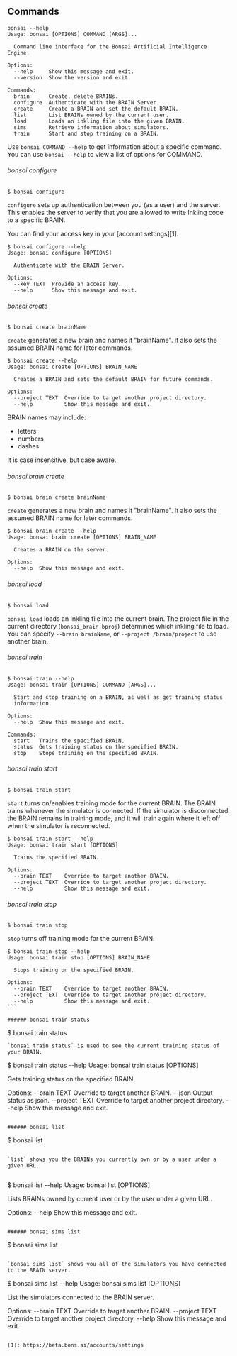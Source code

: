 ## Commands

[//]: # (How do we want to standardize shell output vs. input? Either could go right/left pane.)
[//]: # (The help text and the description text are currently super redundant.)

```
bonsai --help
Usage: bonsai [OPTIONS] COMMAND [ARGS]...

  Command line interface for the Bonsai Artificial Intelligence Engine.

Options:
  --help     Show this message and exit.
  --version  Show the version and exit.

Commands:
  brain      Create, delete BRAINs.
  configure  Authenticate with the BRAIN Server.
  create     Create a BRAIN and set the default BRAIN.
  list       List BRAINs owned by the current user.
  load       Loads an inkling file into the given BRAIN.
  sims       Retrieve information about simulators.
  train      Start and stop training on a BRAIN.
```

Use `bonsai COMMAND --help` to get information about a specific command. You can use `bonsai --help` to view a list of options for COMMAND.

###### bonsai configure

```
$ bonsai configure
```

`configure` sets up authentication between you (as a user) and the server. This enables the server to verify that you are allowed to write Inkling code to a specific BRAIN.

You can find your access key in your [account settings][1].

```
$ bonsai configure --help
Usage: bonsai configure [OPTIONS]

  Authenticate with the BRAIN Server.

Options:
  --key TEXT  Provide an access key.
  --help      Show this message and exit.
```

###### bonsai create

```
$ bonsai create brainName
```

`create` generates a new brain and names it "brainName".  It also sets the assumed BRAIN name for later commands.


```
$ bonsai create --help
Usage: bonsai create [OPTIONS] BRAIN_NAME

  Creates a BRAIN and sets the default BRAIN for future commands.

Options:
  --project TEXT  Override to target another project directory.
  --help          Show this message and exit.
```

BRAIN names may include:

* letters
* numbers
* dashes

It is case insensitive, but case aware.

###### bonsai brain create

```
$ bonsai brain create brainName
```

`create` generates a new brain and names it "brainName".  It also sets the assumed BRAIN name for later commands.


```
$ bonsai brain create --help
Usage: bonsai brain create [OPTIONS] BRAIN_NAME

  Creates a BRAIN on the server.

Options:
  --help  Show this message and exit.
```

[//]: # (There is no bonsai brain delete yet - CLI v2)


###### bonsai load

```
$ bonsai load
```

`bonsai load` loads an Inkling file into the current brain.  The project file in the current directory (`bonsai_brain.bproj`) determines which inkling file to load.  You can specify `--brain brainName`, or `--project /brain/project` to use another brain.

###### bonsai train

```
$ bonsai train --help
Usage: bonsai train [OPTIONS] COMMAND [ARGS]...

  Start and stop training on a BRAIN, as well as get training status
  information.

Options:
  --help  Show this message and exit.

Commands:
  start   Trains the specified BRAIN.
  status  Gets training status on the specified BRAIN.
  stop    Stops training on the specified BRAIN.
```

###### bonsai train start

```
$ bonsai train start
```

`start` turns on/enables training mode for the current BRAIN. The BRAIN trains whenever the simulator is connected. If the simulator is disconnected, the BRAIN remains in training mode, and it will train again where it left off when the simulator is reconnected.

```
$ bonsai train start --help
Usage: bonsai train start [OPTIONS]

  Trains the specified BRAIN.

Options:
  --brain TEXT    Override to target another BRAIN.
  --project TEXT  Override to target another project directory.
  --help          Show this message and exit.
```

###### bonsai train stop

```
$ bonsai train stop
```

`stop` turns off training mode for the current BRAIN.

```
$ bonsai train stop --help
Usage: bonsai train stop [OPTIONS] BRAIN_NAME

  Stops training on the specified BRAIN.

Options:
  --brain TEXT    Override to target another BRAIN.
  --project TEXT  Override to target another project directory.
  --help          Show this message and exit.
‍```

###### bonsai train status

```
$ bonsai train status
```
`bonsai train status` is used to see the current training status of your BRAIN.

```
$ bonsai train status --help
Usage: bonsai train status [OPTIONS]

  Gets training status on the specified BRAIN.

Options:
  --brain TEXT    Override to target another BRAIN.
  --json          Output status as json.
  --project TEXT  Override to target another project directory.
  --help          Show this message and exit.
```

###### bonsai list

```
$ bonsai list
```

`list` shows you the BRAINs you currently own or by a user under a given URL.


```
$ bonsai list --help
Usage: bonsai list [OPTIONS]

  Lists BRAINs owned by current user or by the user under a given URL.

Options:
  --help  Show this message and exit.
```

###### bonsai sims list

```
$ bonsai sims list
```

`bonsai sims list` shows you all of the simulators you have connected to the BRAIN server.

```
$ bonsai sims list --help
Usage: bonsai sims list [OPTIONS]

  List the simulators connected to the BRAIN server.

Options:
  --brain TEXT    Override to target another BRAIN.
  --project TEXT  Override to target another project directory.
  --help          Show this message and exit.
```

[1]: https://beta.bons.ai/accounts/settings
